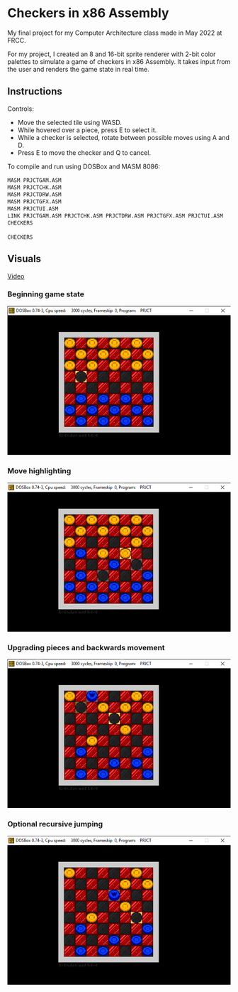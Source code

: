 # Checkers in x86 Assembly

My final project for my Computer Architecture class made in May 2022 at FRCC.

For my project, I created an 8 and 16-bit sprite renderer with 2-bit color palettes to simulate a game of checkers in x86 Assembly. It takes input from the user and renders the game state in real time.

## Instructions

Controls:
 - Move the selected tile using WASD.
 - While hovered over a piece, press E to select it.
 - While a checker is selected, rotate between possible moves using A and D.
 - Press E to move the checker and Q to cancel.

To compile and run using DOSBox and MASM 8086:
```
MASM PRJCTGAM.ASM
MASM PRJCTCHK.ASM
MASM PRJCTDRW.ASM
MASM PRJCTGFX.ASM
MASM PRJCTUI.ASM
LINK PRJCTGAM.ASM PRJCTCHK.ASM PRJCTDRW.ASM PRJCTGFX.ASM PRJCTUI.ASM
CHECKERS

CHECKERS
```

## Visuals
[Video](https://www.youtube.com/watch?v=Ijs1wR-8mro)

### Beginning game state
![Test](visuals/Screenshot_1.png)
### Move highlighting
![Test](visuals/Screenshot_2.png)
### Upgrading pieces and backwards movement
![Test](visuals/Screenshot_3.png)
### Optional recursive jumping
![Test](visuals/Screenshot_4.png)
